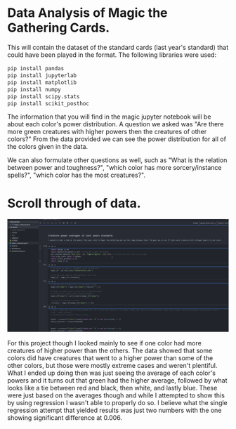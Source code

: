 # Data Analysis of Magic the Gathering Cards.
This will contain the dataset of the standard cards (last year's standard) that could have been played in the format.
The following libraries were used:
```
pip install pandas
pip install jupyterlab
pip install matplotlib
pip install numpy
pip install scipy.stats
pip install scikit_posthoc
```

The information that you will find in the magic jupyter notebook will be about each color's power distribution.
A question we asked was "Are there more green creatures with higher powers then the creatures of other colors?"
From the data provided we can see the power distribution for all of the colors given in the data.

We can also formulate other questions as well, such as "What is the relation between power and toughness?",
"which color has more sorcery/instance spells?", "which color has the most creatures?".

# Scroll through of data.
![](p02.gif)


For this project though I looked mainly to see if one color had more creatures of higher power than the others. The data showed that some colors did have creatures that
went to a higher power than some of the other colors, but those were mostly extreme cases and weren't plentiful. What I ended up doing then was just seeing the average
of each color's powers and it turns out that green had the higher average, followed by what looks like a tie between red and black, then white, and lastly blue.
These were just based on the averages though and while I attempted to show this by using regression I wasn't able to properly do so. I believe what the single regression attempt
that yielded results was just two numbers with the one showing significant difference at 0.006.
